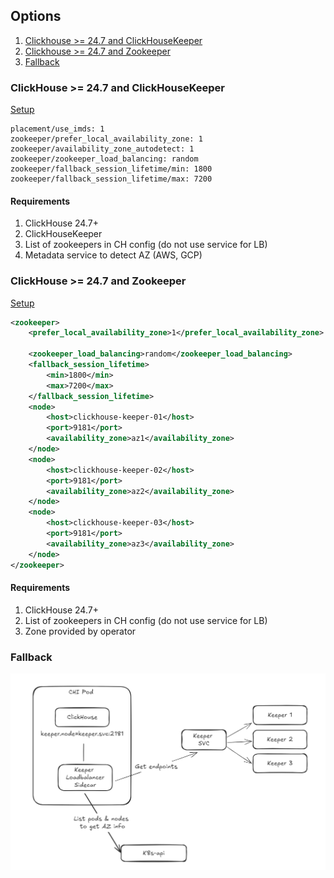 
## Options

1. [Clickhouse >= 24.7 and ClickHouseKeeper](#clickhouse--247-and-clickhousekeeper)
1. [Clickhouse >= 24.7 and Zookeeper](#clickhouse--247-and-zookeeper)
1. [Fallback](#fallback)


### ClickHouse >= 24.7 and ClickHouseKeeper

[Setup](./k8s-chkeeper/README.md)

```
placement/use_imds: 1
zookeeper/prefer_local_availability_zone: 1
zookeeper/availability_zone_autodetect: 1
zookeeper/zookeeper_load_balancing: random
zookeeper/fallback_session_lifetime/min: 1800
zookeeper/fallback_session_lifetime/max: 7200
```

#### Requirements

1. ClickHouse 24.7+
1. ClickHouseKeeper
1. List of zookeepers in CH config (do not use service for LB)
1. Metadata service to detect AZ (AWS, GCP)


### ClickHouse >= 24.7 and Zookeeper

[Setup](./compose-23.8-altinity/README.md)

```xml
<zookeeper>
    <prefer_local_availability_zone>1</prefer_local_availability_zone>

    <zookeeper_load_balancing>random</zookeeper_load_balancing>
    <fallback_session_lifetime>
        <min>1800</min>
        <max>7200</max>
    </fallback_session_lifetime>
    <node>
        <host>clickhouse-keeper-01</host>
        <port>9181</port>
        <availability_zone>az1</availability_zone>
    </node>
    <node>
        <host>clickhouse-keeper-02</host>
        <port>9181</port>
        <availability_zone>az2</availability_zone>
    </node>
    <node>
        <host>clickhouse-keeper-03</host>
        <port>9181</port>
        <availability_zone>az3</availability_zone>
    </node>
</zookeeper>
```

#### Requirements

1. ClickHouse 24.7+
1. List of zookeepers in CH config (do not use service for LB)
1. Zone provided by operator


### Fallback

![img.png](keeperlb.png)




